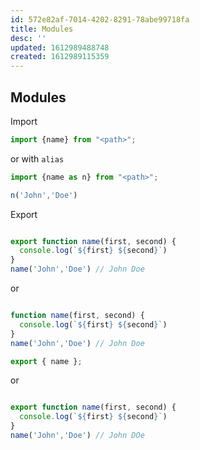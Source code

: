 ```yaml
---
id: 572e82af-7014-4202-8291-78abe99718fa
title: Modules
desc: ''
updated: 1612989488748
created: 1612989115359
---
```


## Modules

Import
```javascript
import {name} from "<path>";
```
or with `alias`
```javascript
import {name as n} from "<path>";

n('John','Doe')
```


Export
```javascript

export function name(first, second) {
  console.log(`${first} ${second}`)
}
name('John','Doe') // John Doe
```
or
```javascript

function name(first, second) {
  console.log(`${first} ${second}`)
}
name('John','Doe') // John Doe

export { name };
```
or
```javascript

export function name(first, second) {
  console.log(`${first} ${second}`)
}
name('John','Doe') // John DOe
```